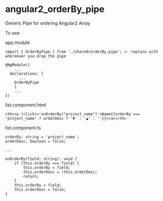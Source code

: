 # angular2_orderBy_pipe
Generic Pipe for ordering Angular2 Array

To use:

app.module

    import { OrderByPipe } from './shared/orderBy.pipe'; <- replace with whereever you drop the pipe

    @NgModule({
        ...
      declarations: [ 
          ...
        OrderByPipe
        ]
        ...
    })

list.component.html

    <th><a (click)='onOrderBy("project_name")'>Name{{orderBy === 'project_name' ? orderDesc ? '▼' : '▲' : ''}}</a></th>

list.component.ts

    orderBy: string = 'project_name';
    orderDesc: boolean = false;

    ...

    onOrderBy(field: string): void {
        if (this.orderBy === field) {
            this.orderBy = field;
            this.orderDesc = !this.orderDesc;
            return;
        }
        this.orderBy = field;
        this.orderDesc = false;
    }
